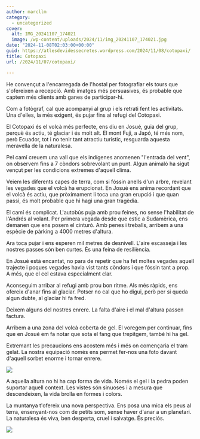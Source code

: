 ```yaml
---
author: marcllm
category:
  - uncategorized
cover:
  alt: IMG_20241107_174021
  image: /wp-content/uploads/2024/11/img_20241107_174021.jpg
date: "2024-11-08T02:03:00+00:00"
guid: https://atlesdevidessecretes.wordpress.com/2024/11/08/cotopaxi/
title: Cotopaxi
url: /2024/11/07/cotopaxi/

---
```

He convençut a l'encarregada de l'hostal per fotografiar els tours que s'ofereixen a recepció. Amb imatges més persuasives, és probable que captem més clients amb ganes de participar-hi.



Com a fotògraf, cal que acompanyi al grup i els retrati fent les activitats. Una d'elles, la més exigent, és pujar fins al refugi del Cotopaxi.



El Cotopaxi és el volcà més perfecte, ens diu en Josué, guia del grup, perquè és actiu, té glaciar i és molt alt. El mont Fuji, a Japó, té més nom, però Ecuador, tot i no tenir tant atractiu turístic, resguarda aquesta meravella de la naturalesa.



Pel camí creuem una vall que els indígenes anomenen "l'entrada del vent", on observem fins a 7 còndors sobrevolant un punt. Algun animaló ha sigut vençut per les condicions extremes d'aquell clima.



Veiem les diferents capes de terra, com si fóssin anells d'un arbre, revelant les vegades que el volcà ha erupcionat. En Josué ens anima recordant que el volcà és actiu, que pròximament li toca una gran erupció i que quan passi, és molt probable que hi hagi una gran tragèdia.



El camí és complicat. L'autobús puja amb prou feines, no sense l'habilitat de l'Andrés al volant. Per primera vegada desde que estic a Sudamèrica, ens demanen que ens posem el cinturó. Amb penes i treballs, arribem a una espècie de pàrking a 4000 metres d'altura.



Ara toca pujar i ens esperen mil metres de desnivell. L'aire escasseja i les nostres passes són ben curtes. És una feina de resiliència.



En Josué està encantat, no para de repetir que ha fet moltes vegades aquell trajecte i poques vegades havia vist tants còndors i que fóssin tant a prop. A més, que el cel estava especialment clar.



Aconseguim arribar al refugi amb prou bon ritme. Als més ràpids, ens ofereix d'anar fins al glaciar. Potser no cal que ho digui, però per si queda algun dubte, al glaciar hi fa fred.



Deixem alguns del nostres enrere. La falta d'aire i el mal d'altura passen factura.



Arribem a una zona del volcà coberta de gel. El voregem per continuar, fins que en Josué em fa notar que sota el fang que trepitgem, també hi ha gel.



Extremant les precaucions ens acostem més i més on començaria el tram gelat. La nostra equipació només ens permet fer-nos una foto davant d'aquell sorbet enorme i tornar enrere.



[![](https://blogger.googleusercontent.com/img/a/AVvXsEir3KNccYdci-9R-KlUYqISjYV7YXCkfb_nzZ0-h1_xPS1YTCEFeh34voORTmS6FOKm8jKbXfbHrtqIbTQFjhxAzlAcrbMMZgiOrtU3s7Ptq_SPqGWazOJ51m16kNPvaD4KtyUiawJL3JjKmmCT3LsoafEB2EzQ0BAiNS8JtVexbD1d13fGNZtKsCF9MtXJ)](https://blogger.googleusercontent.com/img/a/AVvXsEir3KNccYdci-9R-KlUYqISjYV7YXCkfb_nzZ0-h1_xPS1YTCEFeh34voORTmS6FOKm8jKbXfbHrtqIbTQFjhxAzlAcrbMMZgiOrtU3s7Ptq_SPqGWazOJ51m16kNPvaD4KtyUiawJL3JjKmmCT3LsoafEB2EzQ0BAiNS8JtVexbD1d13fGNZtKsCF9MtXJ)





A aquella altura no hi ha cap forma de vida. Només el gel i la pedra poden suportar aquell context. Les vistes són sinuoses i a mesura que descendeixen, la vida brolla en formes i colors.



La muntanya t'ofereix una nova perspectiva. Ens posa una mica els peus al terra, ensenyant-nos com de petits som, sense haver d'anar a un planetari. La naturalesa és viva, ben desperta, cruel i salvatge. És preciós.



[![](https://blogger.googleusercontent.com/img/a/AVvXsEhO_gSu-J242EnBBuS68DzIhvNj7563FUz_YleY1oSJmRKL4cB-zGjvqv8JXgDAB-2yZY0fL-DdqNHxW-htFmN_kd2w3dZ8qR717DoY-x9T4yzr1yeivYUztcKDb6Oq6lQ1akUX1opmKdHsWwNcbAN7jzyqHjFbQJjYyAxuvOIGos4OQ4s2x5yIaa5D_jm2)](https://blogger.googleusercontent.com/img/a/AVvXsEhO_gSu-J242EnBBuS68DzIhvNj7563FUz_YleY1oSJmRKL4cB-zGjvqv8JXgDAB-2yZY0fL-DdqNHxW-htFmN_kd2w3dZ8qR717DoY-x9T4yzr1yeivYUztcKDb6Oq6lQ1akUX1opmKdHsWwNcbAN7jzyqHjFbQJjYyAxuvOIGos4OQ4s2x5yIaa5D_jm2)


